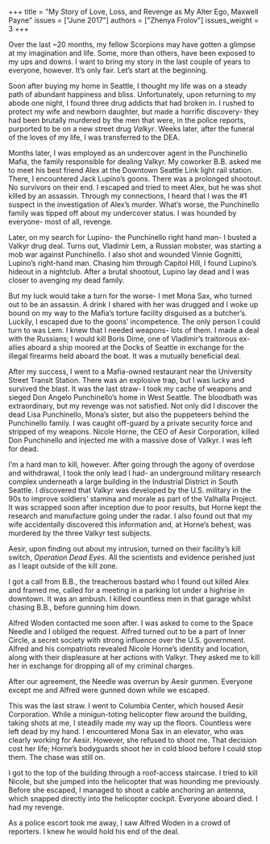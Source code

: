 +++
title = "My Story of Love, Loss, and Revenge as My Alter Ego, Maxwell Payne"
issues = ["June 2017"]
authors = ["Zhenya Frolov"]
issues_weight = 3
+++

Over the last ~20 months, my fellow Scorpions may have gotten a glimpse at my imagination and life. Some, more than others, have been exposed to my ups and downs. I want to bring my story in the last couple of years to everyone, however. It’s only fair. Let’s start at the beginning.

Soon after buying my home in Seattle, I thought my life was on a steady path of abundant happiness and bliss. Unfortunately, upon returning to my abode one night, I found three drug addicts that had broken in. I rushed to protect my wife and newborn daughter, but made a horrific discovery- they had been brutally murdered by the men that were, in the police reports, purported to be on a new street drug *Valkyr*. Weeks later, after the funeral of the loves of my life, I was transferred to the DEA.

Months later, I was employed as an undercover agent in the Punchinello Mafia, the family responsible for dealing Valkyr. My coworker B.B. asked me to meet his best friend Alex at the Downtown Seattle Link light rail station. There, I encountered Jack Lupino’s goons. There was a prolonged shootout. No survivors on their end. I escaped and tried to meet Alex, but he was shot killed by an assassin. Through my connections, I heard that I was the #1 suspect in the investigation of Alex’s murder. What’s worse, the Punchinello family was tipped off about my undercover status. I was hounded by everyone- most of all, revenge.

Later, on my search for Lupino- the Punchinello right hand man- I busted a Valkyr drug deal. Turns out, Vladimir Lem, a Russian mobster, was starting a mob war against Punchinello. I also shot and wounded Vinnie Gognitti, Lupino’s right-hand man. Chasing him through Capitol Hill, I found Lupino’s hideout in a nightclub. After a brutal shootout, Lupino lay dead and I was closer to avenging my dead family.

But my luck would take a turn for the worse- I met Mona Sax, who turned out to be an assassin. A drink I shared with her was drugged and I woke up bound on my way to the Mafia’s torture facility disguised as a butcher’s. Luckily, I escaped due to the goons’ incompetence. The only person I could turn to was Lem. I knew that I needed weapons- lots of them. I made a deal with the Russians; I would kill Boris Dime, one of Vladimir’s traitorous ex-allies aboard a ship moored at the Docks of Seattle in exchange for the illegal firearms held aboard the boat. It was a mutually beneficial deal.

After my success, I went to a Mafia-owned restaurant near the University Street Transit Station. There was an explosive trap, but I was lucky and survived the blast. It was the last straw- I took my cache of weapons and sieged Don Angelo Punchinello’s home in West Seattle. The bloodbath was extraordinary, but my revenge was not satisfied. Not only did I discover the dead Lisa Punchinello, Mona’s sister, but also the puppeteers behind the Punchinello family. I was caught off-guard by a private security force and stripped of my weapons. Nicole Horne, the CEO of Aesir Corporation, killed Don Punchinello and injected me with a massive dose of Valkyr. I was left for dead.

I’m a hard man to kill, however. After going through the agony of overdose and withdrawal, I took the only lead I had- an underground military research complex underneath a large building in the Industrial District in South Seattle. I discovered that Valkyr was developed by the U.S. military in the 90s to improve soldiers’ stamina and morale as part of the Valhalla Project. It was scrapped soon after inception due to poor results, but Horne kept the research and manufacture going under the radar. I also found out that my wife accidentally discovered this information and, at Horne’s behest, was murdered by the three Valkyr test subjects.

Aesir, upon finding out about my intrusion, turned on their facility’s kill switch, *Operation Dead Eyes*. All the scientists and evidence perished just as I leapt outside of the kill zone.

I got a call from B.B., the treacherous bastard who I found out killed Alex and framed me, called for a meeting in a parking lot under a highrise in downtown. It was an ambush. I killed countless men in that garage whilst chasing B.B., before gunning him down.

Alfred Woden contacted me soon after. I was asked to come to the Space Needle and I obliged the request. Alfred turned out to be a part of Inner Circle, a secret society with strong influence over the U.S. government. Alfred and his compatriots revealed Nicole Horne’s identity and location, along with their displeasure at her actions with Valkyr. They asked me to kill her in exchange for dropping all of my criminal charges.

After our agreement, the Needle was overrun by Aesir gunmen. Everyone except me and Alfred were gunned down while we escaped.

This was the last straw. I went to Columbia Center, which housed Aesir Corporation. While a minigun-toting helicopter flew around the building, taking shots at me, I steadily made my way up the floors. Countless were left dead by my hand. I encountered Mona Sax in an elevator, who was clearly working for Aesir. However, she refused to shoot me. That decision cost her life; Horne’s bodyguards shoot her in cold blood before I could stop them. The chase was still on.

I got to the top of the building through a roof-access staircase. I tried to kill Nicole, but she jumped into the helicopter that was hounding me previously. Before she escaped, I managed to shoot a cable anchoring an antenna, which snapped directly into the helicopter cockpit. Everyone aboard died. I had my revenge.

As a police escort took me away, I saw Alfred Woden in a crowd of reporters. I knew he would hold his end of the deal.
